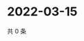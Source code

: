 # 2022-03-15

共 0 条

<!-- BEGIN WEIBO -->
<!-- 最后更新时间 Tue Mar 15 2022 01:15:26 GMT+0800 (China Standard Time) -->

<!-- END WEIBO -->
